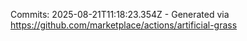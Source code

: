 Commits: 2025-08-21T11:18:23.354Z - Generated via https://github.com/marketplace/actions/artificial-grass
<br>
